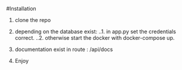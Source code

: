 #Installation

1. clone the repo
2. depending on the database exist:
   ..1. in app.py set the credentials correct.
   ..2. otherwise start the docker with docker-compose up.
3. documentation exist in route : /api/docs

4. Enjoy
